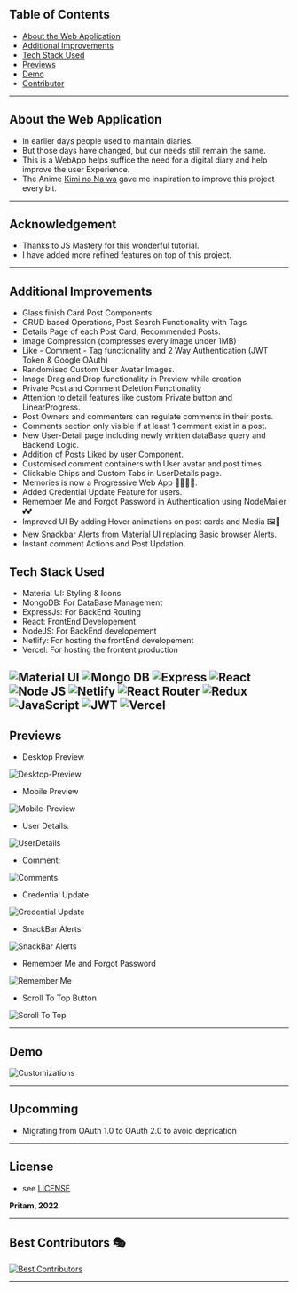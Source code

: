 ## Table of Contents

- [About the Web Application](#about-the-web-application)
- [Additional Improvements](#additional-improvements)
- [Tech Stack Used](#tech-stack-used)
- [Previews](#previews)
- [Demo](#demo)
- [Contributor](#contributor)

---

## About the Web Application

- In earlier days people used to maintain diaries.
- But those days have changed, but our needs still remain the same.
- This is a WebApp helps suffice the need for a digital diary and help improve the user Experience.
- The Anime [Kimi no Na wa](https://en.wikipedia.org/wiki/Your_Name) gave me inspiration to improve this project every bit.

---

## Acknowledgement

- Thanks to JS Mastery for this wonderful tutorial.
- I have added more refined features on top of this project.

---

## Additional Improvements

- Glass finish Card Post Components.
- CRUD based Operations, Post Search Functionality with Tags
- Details Page of each Post Card, Recommended Posts.
- Image Compression (compresses every image under 1MB)
- Like - Comment - Tag functionality and 2 Way Authentication (JWT Token & Google OAuth)
- Randomised Custom User Avatar Images.
- Image Drag and Drop functionality in Preview while creation
- Private Post and Comment Deletion Functionality
- Attention to detail features like custom Private button and LinearProgress.
- Post Owners and commenters can regulate comments in their posts.
- Comments section only visible if at least 1 comment exist in a post.
- New User-Detail page including newly written dataBase query and Backend Logic.
- Addition of Posts Liked by user Component.
- Customised comment containers with User avatar and post times.
- Clickable Chips and Custom Tabs in UserDetails page.
- Memories is now a Progressive Web App 🎉🎉🎊🎊.
- Added Credential Update Feature for users.
- Remember Me and Forgot Password in Authentication using NodeMailer 💕💕
- Improved UI By adding Hover animations on post cards and Media 🖼️🌟
- New Snackbar Alerts from Material UI replacing Basic browser Alerts.
- Instant comment Actions and Post Updation.

## Tech Stack Used

- Material UI: Styling & Icons
- MongoDB: For DataBase Management
- ExpressJs: For BackEnd Routing
- React: FrontEnd Developement
- NodeJS: For BackEnd developement
- Netlify: For hosting the frontEnd developement
- Vercel: For hosting the frontent production

![Material UI](https://img.shields.io/badge/Material--UI-0081CB?style=for-the-badge&logo=material-ui&logoColor=white) ![Mongo DB](https://img.shields.io/badge/MongoDB-4EA94B?style=for-the-badge&logo=mongodb&logoColor=white) ![Express](https://img.shields.io/badge/Express.js-404D59?style=for-the-badge) ![React](https://img.shields.io/badge/react-%2320232a.svg?style=for-the-badge&logo=react&logoColor=%2361DAFB)
![Node JS](https://img.shields.io/badge/Node.js-43853D?style=for-the-badge&logo=node.js&logoColor=white) ![Netlify](https://img.shields.io/badge/netlify-%23000000.svg?style=for-the-badge&logo=netlify&logoColor=#00C7B7) ![React Router](https://img.shields.io/badge/React_Router-CA4245?style=for-the-badge&logo=react-router&logoColor=white)
![Redux](https://img.shields.io/badge/Redux-593D88?style=for-the-badge&logo=redux&logoColor=white) ![JavaScript](https://img.shields.io/badge/javascript-%23323330.svg?style=for-the-badge&logo=javascript&logoColor=%23F7DF1E) 
![JWT](https://img.shields.io/badge/json%20web%20tokens-323330?style=for-the-badge&logo=json-web-tokens&logoColor=pink) ![Vercel](https://img.shields.io/badge/Vercel-000000?style=for-the-badge&logo=vercel&logoColor=white)
---

## Previews

- Desktop Preview

![Desktop-Preview](assets/desktop-preview.png)

- Mobile Preview

![Mobile-Preview](assets/mobile-preview.png)

- User Details:

![UserDetails](assets/userDetails.png)

- Comment:

![Comments](assets/comment.png)

- Credential Update:

![Credential Update](assets/userUpdate.webp)

- SnackBar Alerts

![SnackBar Alerts](assets/snackBar.png)

- Remember Me and Forgot Password

![Remember Me](assets/remember%20me.png)

- Scroll To Top Button

![Scroll To Top](assets/fab.png)

---

## Demo

![Customizations](assets/demo.gif)

---

## Upcomming

- Migrating from OAuth 1.0 to OAuth 2.0 to avoid deprication

---

## License

- see [LICENSE]

**Pritam, 2022**

[license]: https://github.com/warmachine028/memories/blob/main/LICENSE

---

## Best Contributors 🎭

[![Best Contributors](https://contrib.rocks/image?repo=warmachine028/memories)](https://github.com/warmachine028/uemcrp/graphs/contributors)

---
